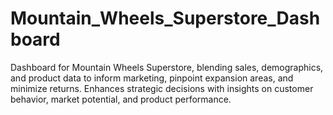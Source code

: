# Mountain_Wheels_Superstore_Dashboard
Dashboard for Mountain Wheels Superstore, blending sales, demographics, and product data to inform marketing, pinpoint expansion areas, and minimize returns. Enhances strategic decisions with insights on customer behavior, market potential, and product performance.
